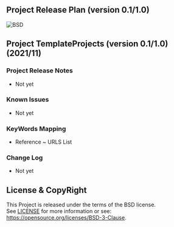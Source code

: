 
Project Release Plan
(version 0.1/1.0)
--------------------

![BSD](https://img.shields.io/badge/License-BSD3-blue.svg)


## Project TemplateProjects (version 0.1/1.0) (2021/11)

### Project Release Notes
- Not yet

### Known Issues
- Not yet

### KeyWords Mapping
- Reference ~ URLS List

### Change Log
- Not yet

## License & CopyRight
This Project is released under the terms of the BSD license.  
See [LICENSE](LICENSE.txt) for more information or see:  
https://opensource.org/licenses/BSD-3-Clause.
